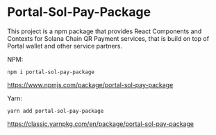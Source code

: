 # Portal-Sol-Pay-Package

This project is a npm package that provides React Components and Contexts for Solana Chain QR Payment services, that is build on top of Portal wallet and other service partners.

NPM:
```
npm i portal-sol-pay-package
```
https://www.npmjs.com/package/portal-sol-pay-package

Yarn:
```
yarn add portal-sol-pay-package
```

https://classic.yarnpkg.com/en/package/portal-sol-pay-package